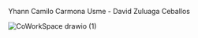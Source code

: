 Yhann Camilo Carmona Usme - David Zuluaga Ceballos

![CoWorkSpace drawio (1)](https://github.com/user-attachments/assets/6501bee7-01a2-4edb-85ca-bd7fc47bd0e7)

